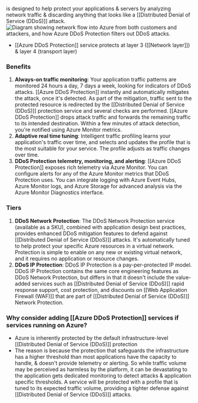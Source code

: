 is designed to help protect your applications & servers by analyzing network traffic & discarding anything that looks like a [[Distributed Denial of Service (DDoS)]] attack.![Diagram showing network flow into Azure from both customers and attackers, and how  Azure DDoS Protection filters out DDoS attacks.](https://learn.microsoft.com/en-us/training/wwl-sci/describe-basic-security-capabilities-azure/media/2-network-flow.png)
- [[Azure DDoS Protection]] service protects at layer 3 ([[Network layer]]) & layer 4 (transport layer)
### Benefits
1. **Always-on traffic monitoring**: Your application traffic patterns are monitored 24 hours a day, 7 days a week, looking for indicators of DDoS attacks. [[Azure DDoS Protection]] instantly and automatically mitigates the attack, once it's detected. As part of the mitigation, traffic sent to the protected resource is redirected by the [[Distributed Denial of Service (DDoS)]] protection service and several checks are performed. [[Azure DDoS Protection]] drops attack traffic and forwards the remaining traffic to its intended destination. Within a few minutes of attack detection, you're notified using Azure Monitor metrics.
2. **Adaptive real time tuning**: Intelligent traffic profiling learns your application's traffic over time, and selects and updates the profile that is the most suitable for your service. The profile adjusts as traffic changes over time.
3. **DDoS Protection telemetry, monitoring, and alerting**: [[Azure DDoS Protection]] exposes rich telemetry via Azure Monitor. You can configure alerts for any of the Azure Monitor metrics that DDoS Protection uses. You can integrate logging with Azure Event Hubs, Azure Monitor logs, and Azure Storage for advanced analysis via the Azure Monitor Diagnostics interface.
### Tiers
1. **DDoS Network Protection**: The DDoS Network Protection service (available as a SKU), combined with application design best practices, provides enhanced DDoS mitigation features to defend against [[Distributed Denial of Service (DDoS)]] attacks. It's automatically tuned to help protect your specific Azure resources in a virtual network. Protection is simple to enable on any new or existing virtual network, and it requires no application or resource changes.
2. **DDoS IP Protection**: DDoS IP Protection is a pay-per-protected IP model. DDoS IP Protection contains the same core engineering features as DDoS Network Protection, but differs in that it doesn't include the value-added services such as [[Distributed Denial of Service (DDoS)]] rapid response support, cost protection, and discounts on [[Web Application Firewall (WAF)]] that are part of [[Distributed Denial of Service (DDoS)]] Network Protection.
### Why consider adding [[Azure DDoS Protection]] services if services running on Azure?
- Azure is inherently protected by the default infrastructure-level [[Distributed Denial of Service (DDoS)]] protection
- The reason is because the protection that safeguards the infrastructure has a higher threshold than most applications have the capacity to handle, & doesn't provide telemetry or alerting. So while traffic volume may be perceived as harmless by the platform, it can be devastating to the application gets dedicated monitoring to detect attacks & application specific thresholds. A service will be protected with a profile that is tuned to its expected traffic volume, providing a tighter defense against [[Distributed Denial of Service (DDoS)]] attacks.

